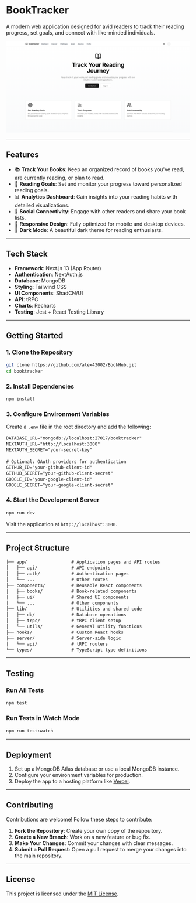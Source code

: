 # **BookTracker**

A modern web application designed for avid readers to track their reading progress, set goals, and connect with like-minded individuals.

![Hero Page](./hero_page.png?raw=true)

---

## **Features**

- 📚 **Track Your Books**: Keep an organized record of books you've read, are currently reading, or plan to read.  
- 🎯 **Reading Goals**: Set and monitor your progress toward personalized reading goals.  
- 📊 **Analytics Dashboard**: Gain insights into your reading habits with detailed visualizations.  
- 👥 **Social Connectivity**: Engage with other readers and share your book lists.  
- 📱 **Responsive Design**: Fully optimized for mobile and desktop devices.  
- 🌙 **Dark Mode**: A beautiful dark theme for reading enthusiasts.  

---

## **Tech Stack**

- **Framework**: Next.js 13 (App Router)  
- **Authentication**: NextAuth.js  
- **Database**: MongoDB  
- **Styling**: Tailwind CSS  
- **UI Components**: ShadCN/UI  
- **API**: tRPC  
- **Charts**: Recharts  
- **Testing**: Jest + React Testing Library  

---

## **Getting Started**

### **1. Clone the Repository**
```bash
git clone https://github.com/alex43002/BookHub.git
cd booktracker
```

### **2. Install Dependencies**
```bash
npm install
```

### **3. Configure Environment Variables**
Create a `.env` file in the root directory and add the following:
```env
DATABASE_URL="mongodb://localhost:27017/booktracker"
NEXTAUTH_URL="http://localhost:3000"
NEXTAUTH_SECRET="your-secret-key"

# Optional: OAuth providers for authentication
GITHUB_ID="your-github-client-id"
GITHUB_SECRET="your-github-client-secret"
GOOGLE_ID="your-google-client-id"
GOOGLE_SECRET="your-google-client-secret"
```

### **4. Start the Development Server**
```bash
npm run dev
```

Visit the application at `http://localhost:3000`.

---

## **Project Structure**

```
├── app/                 # Application pages and API routes
│   ├── api/             # API endpoints
│   ├── auth/            # Authentication pages
│   └── ...              # Other routes
├── components/          # Reusable React components
│   ├── books/           # Book-related components
│   ├── ui/              # Shared UI components
│   └── ...              # Other components
├── lib/                 # Utilities and shared code
│   ├── db/              # Database operations
│   ├── trpc/            # tRPC client setup
│   └── utils/           # General utility functions
├── hooks/               # Custom React hooks
├── server/              # Server-side logic
│   └── api/             # tRPC routers
└── types/               # TypeScript type definitions
```

---

## **Testing**

### **Run All Tests**
```bash
npm test
```

### **Run Tests in Watch Mode**
```bash
npm run test:watch
```

---

## **Deployment**

1. Set up a MongoDB Atlas database or use a local MongoDB instance.
2. Configure your environment variables for production.
3. Deploy the app to a hosting platform like [Vercel](https://vercel.com/).

---

## **Contributing**

Contributions are welcome! Follow these steps to contribute:  

1. **Fork the Repository**: Create your own copy of the repository.  
2. **Create a New Branch**: Work on a new feature or bug fix.  
3. **Make Your Changes**: Commit your changes with clear messages.  
4. **Submit a Pull Request**: Open a pull request to merge your changes into the main repository.

---

## **License**

This project is licensed under the [MIT License](LICENSE).  

